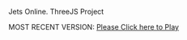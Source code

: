 Jets Online. ThreeJS Project

MOST RECENT VERSION: [Please Click here to Play](https://rawcdn.githack.com/alperenbutun/jets-online/45a1191/index.html)
